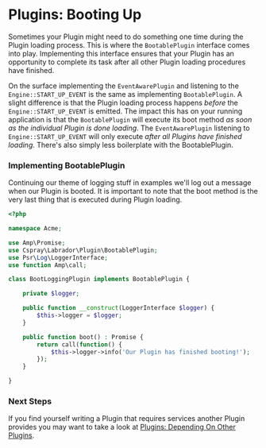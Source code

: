 # Plugins: Booting Up

Sometimes your Plugin might need to do something one time during the Plugin loading process. This is where the 
`BootablePlugin` interface comes into play. Implementing this interface ensures that your Plugin has an opportunity to 
complete its task after all other Plugin loading procedures have finished.

On the surface implementing the `EventAwarePlugin` and listening to the `Engine::START_UP_EVENT` is the same as 
implementing `BootablePlugin`. A slight difference is that the Plugin loading process happens _before_ the 
`Engine::START_UP_EVENT` is emitted. The impact this has on your running application is that the `BootablePlugin` will 
execute its boot method _as soon as the individual Plugin is done loading_. The `EventAwarePlugin` listening to `Engine::START_UP_EVENT` 
will only execute _after all Plugins have finished loading_. There's also simply less boilerplate with the BootablePlugin.

### Implementing BootablePlugin

Continuing our theme of logging stuff in examples we'll log out a message when our Plugin is booted. It is important to 
note that the boot method is the very last thing that is executed during Plugin loading.

```php
<?php

namespace Acme;

use Amp\Promise;
use Cspray\Labrador\Plugin\BootablePlugin;
use Psr\Log\LoggerInterface;
use function Amp\call;

class BootLoggingPlugin implements BootablePlugin {

    private $logger;

    public function __construct(LoggerInterface $logger) {
        $this->logger = $logger;
    }

    public function boot() : Promise {
        return call(function() {
            $this->logger->info('Our Plugin has finished booting!'); 
        }); 
    }

}
```

### Next Steps

If you find yourself writing a Plugin that requires services another Plugin provides you may want to take a look at 
[Plugins: Depending On Other Plugins](/docs/core/tutorials/plugins-depending-other-plugins).
